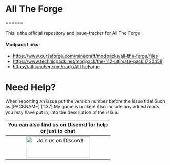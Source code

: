 # All The Forge
======

This is the official repository and issue-tracker for All The Forge
    
#### Modpack Links: 
+ https://www.curseforge.com/minecraft/modpacks/all-the-forge/files 
+ https://www.technicpack.net/modpack/the-112-ultimate-pack.1720458  
+ https://atlauncher.com/pack/AllTheForge  
  
Need Help?
======
When reporting an issue put the version number before the issue title! Such as [PACKNAME] [1.37] My game is broken! Also include any added mods you may have put in, into the description of the issue. 
  
|You can also find us on Discord for help<br>or just to chat|
|:------------:|
|<a href="https://discord.gg/enrpMDd"><img src="https://discordapp.com/assets/fc0b01fe10a0b8c602fb0106d8189d9b.png" alt="Join us on Discord!"  width="200" height="68"></a>|
<br>
<br>
